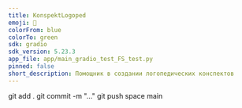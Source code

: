 ```yaml
---
title: KonspektLogoped
emoji: 🚀
colorFrom: blue
colorTo: green
sdk: gradio
sdk_version: 5.23.3
app_file: app/main_gradio_test_FS_test.py
pinned: false
short_description: Помощник в создании логопедических конспектов
---
```



git add .
git commit -m "..."
git push space main


